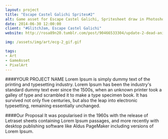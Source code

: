 ```yaml
---
layout: project
title: "Escape Castel Galichi Sprites#2"
alt: Game asset for Escape Castel Galichi, Spritesheet draw in Photoshop
date: 2014-06-30 12:00:00
client: "#GlitchJam, Escape Castel Galichi"
website: http://rosa89n20.tumblr.com/post/90466533304/update-2-dead-animation-for-enemy-d-my-glitch

img: /assets/img/art/ecg-2_gif.gif

tags:
- Art
- GameAsset
- PixelArt
---
```

####YOUR PROJECT NAME
Lorem Ipsum is simply dummy text of the printing and typesetting industry. Lorem Ipsum has been the industry's standard dummy text ever since the 1500s, when an unknown printer took a galley of type and scrambled it to make a type specimen book. It has survived not only five centuries, but also the leap into electronic typesetting, remaining essentially unchanged.

####Our Proposal
It was popularised in the 1960s with the release of Letraset sheets containing Lorem Ipsum passages, and more recently with desktop publishing software like Aldus PageMaker including versions of Lorem Ipsum.
